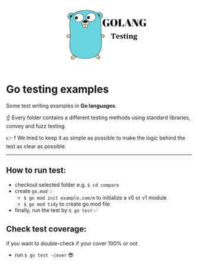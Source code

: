 <p align="center">
    <img src="icon.png" width="280" height="170">
</p>

# Go testing examples
Some test writing examples in **Go languages**.

☝️ Every folder contains a different testing methods using standard libraries, convey and fuzz testing.

👉 f We tried to keep it as simple as possible to make the logic behind the test as clear as possible.

-----

## How to run test:
- checkout selected folder e.g. `$ cd compare`
- create `go.mod` 💡
    - `$ go mod init example.com/m` to initialize a v0 or v1 module
    - `$ go mod tidy` to create go.mod file
- finally, run the test by `$ go test` ✅

## Check test coverage:
if you want to double-check if your cover 100% or not
- run `$ go test -cover` 😎
 



